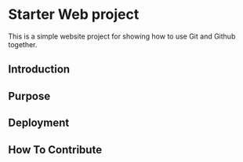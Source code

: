 # Starter Web project

This is a simple website project for
showing how to use Git and Github together.

## Introduction

## Purpose

## Deployment

## How To Contribute